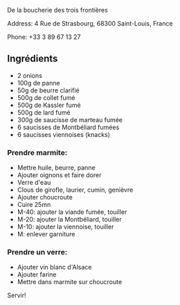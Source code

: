 De la boucherie des trois frontières

Address: 4 Rue de Strasbourg, 68300 Saint-Louis, France

Phone: +33 3 89 67 13 27


## Ingrédients

- 2 onions
- 100g de panne
- 50g de beurre clarifié 
- 500g de collet fumé
- 500g de Kassler fumé
- 500g de lard fumé
- 300g de saucisse de marteau fumée 
- 6 saucisses de Montbéliard fumées 
- 6 saucisses viennoises (knacks)

### Prendre marmite:

- Mettre huile, beurre, panne
- Ajouter oignons et faire dorer
- Verre d'eau
- Clous de girofle, laurier, cumin, genièvre
- Ajouter choucroute
- Cuire 25mn
- M-40: ajouter la viande fumée, touiller
- M-20: ajouter la Montbéliard, touiller
- M-10: ajouter la viennoise, touiller
- M: enlever garniture

### Prendre un verre:

- Ajouter vin blanc d'Alsace
- Ajouter farine
- Mettre dans marmite sur choucroute

Servir!
